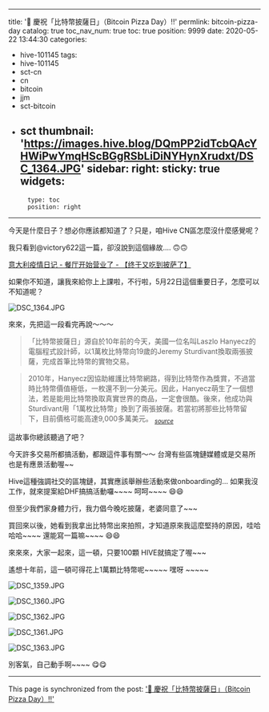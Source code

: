
---
title: '🍕 慶祝「比特幣披薩日」（Bitcoin Pizza Day）!!'
permlink: bitcoin-pizza-day
catalog: true
toc_nav_num: true
toc: true
position: 9999
date: 2020-05-22 13:44:30
categories:
- hive-101145
tags:
- hive-101145
- sct-cn
- cn
- bitcoin
- jjm
- sct-bitcoin
- sct
thumbnail: 'https://images.hive.blog/DQmPP2idTcbQAcYHWiPwYmqHScBGgRSbLiDiNYHynXrudxt/DSC_1364.JPG'
sidebar:
    right:
        sticky: true
widgets:
    -
        type: toc
        position: right
---


今天是什麼日子？想必你應該都知道了？只是，咱Hive CN區怎麼沒什麼感覺呢？

我只看到@victory622這一篇，卻沒說到這個緣故.... 🙃🙃

[意大利疫情日记 - 餐厅开始营业了 - 【终于又吃到披萨了】](https://hive.blog/hive-105017/@victory622/6hldik)

如果你不知道，讓我來給你上上課啦，不行啦，5月22日這個重要日子，怎麼可以不知道呢？

![DSC_1364.JPG](https://images.hive.blog/DQmPP2idTcbQAcYHWiPwYmqHScBGgRSbLiDiNYHynXrudxt/DSC_1364.JPG)

來來，先把這一段看完再說～～～

>「比特幣披薩日」源自於10年前的今天，美國一位名叫Laszlo Hanyecz的電腦程式設計師，以1萬枚比特幣向19歲的Jeremy Sturdivant換取兩張披薩，完成首筆比特幣的實物交易。

>2010年，Hanyecz因協助維護比特幣網路，得到比特幣作為獎賞，不過當時比特幣價值極低，一枚還不到一分美元。因此，Hanyecz萌生了一個想法，若是能用比特幣換取真實世界的商品，一定會很酷。後來，他成功與Sturdivant用「1萬枚比特幣」換到了兩張披薩。若當初將那些比特幣留下，目前價格可能高達9,000多萬美元。
<sub>*[source](https://newtalk.tw/news/view/2020-05-22/410576)*</sub>

這故事你總該聽過了吧？

今天許多交易所都搞活動，都跟這件事有關～～ 台灣有些區塊鏈媒體或是交易所也是有應景活動喔~~

Hive這種強調社交的區塊鏈，其實應該舉辦些活動來做onboarding的... 如果我沒工作，就來提案給DHF搞搞活動囉~~~~ 呵呵~~~~ 😄😄

但至少我們家身體力行，我力倡今晚吃披薩，老婆同意了~~~

買回來以後，她看到我拿出比特幣出來拍照，才知道原來我這麼堅持的原因，哇哈哈哈~~~~ 還能寫一篇嘛~~~~ 😄😄

來來來，大家一起來，這一頓，只要100顆 HIVE就搞定了喔~~~ 

遙想十年前，這一頓可得花上1萬顆比特幣呢~~~~~ 嘿呀 ~~~~~

![DSC_1359.JPG](https://images.hive.blog/DQmXfEFL3fF1oaGezfVNkDTtoN5sx6Sagv78PXvg3PS7RMH/DSC_1359.JPG)

![DSC_1360.JPG](https://images.hive.blog/DQmUYwK9nJTxUKkpL7UDCwxwYLAvc6ZyNpnXjBNzzGrnph2/DSC_1360.JPG)

![DSC_1362.JPG](https://images.hive.blog/DQmSGCJnxm1gRegfVYPNtHcovX7rhHNjPNWn8t4zM9pR5Ku/DSC_1362.JPG)

![DSC_1361.JPG](https://images.hive.blog/DQmXXk4T4zg29ttndMtJPtJu62jRBisqk5YS6xVy6g8VaDK/DSC_1361.JPG)

![DSC_1363.JPG](https://images.hive.blog/DQmaGQf6bV8MP4DeD3rokdcaBNgUGZYy5RF3rNoALXJ62RM/DSC_1363.JPG)

別客氣，自己動手啊~~~~ 😋😋

- - -

This page is synchronized from the post: ['🍕 慶祝「比特幣披薩日」（Bitcoin Pizza Day）!!'](https://steemit.com/@deanliu/bitcoin-pizza-day)
